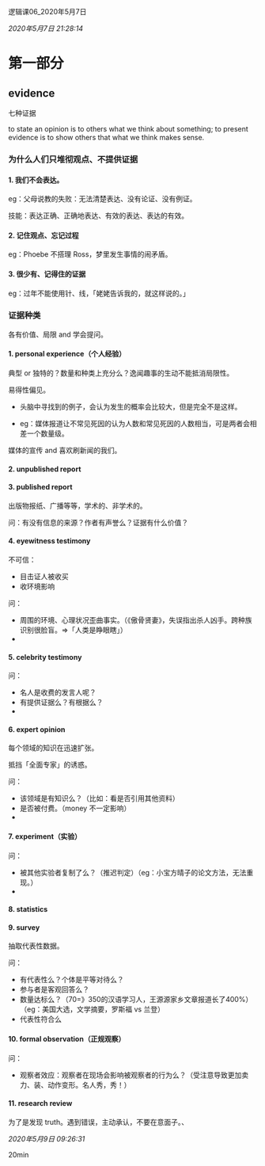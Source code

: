逻辑课06_2020年5月7日

*2020年5月7日 21:28:14*

# 第一部分

## evidence

七种证据

to state an opinion is to others what we think about something; to present evidence is to show others that what we think makes sense.

### 为什么人们只堆彻观点、不提供证据

#### 1. 我们不会表达。

eg：父母说教的失败：无法清楚表达、没有论证、没有例证。

技能：表达正确、正确地表达、有效的表达、表达的有效。

#### 2. 记住观点、忘记过程

eg：Phoebe 不搭理 Ross，梦里发生事情的闹矛盾。

#### 3. 很少有、记得住的证据

eg：过年不能使用针、线，「姥姥告诉我的，就这样说的。」

### 证据种类

各有价值、局限 and 学会提问。

#### 1. personal experience（个人经验）

典型 or 独特的？数量和种类上充分么？逸闻趣事的生动不能抵消局限性。

易得性偏见。

-  头脑中寻找到的例子，会认为发生的概率会比较大，但是完全不是这样。

- eg：媒体报道让不常见死因的认为人数和常见死因的人数相当，可是两者会相差一个数量级。

媒体的宣传 and 喜欢刷新闻的我们。

#### 2. unpublished report

 

#### 3. published report

出版物报纸、广播等等，学术的、非学术的。

问：有没有信息的来源？作者有声誉么？证据有什么价值？



#### 4. eyewitness testimony

不可信：

- 目击证人被收买
- 收环境影响

问：

- 周围的环境、心理状况歪曲事实。（《傲骨贤妻》，失误指出杀人凶手。跨种族识别很脸盲。=>「人类是睁眼瞎」）
- 

#### 5. celebrity testimony

问：

- 名人是收费的发言人呢？
- 有提供证据么？有根据么？
- 

#### 6. expert opinion

每个领域的知识在迅速扩张。

抵挡「全面专家」的诱惑。

问：

- 该领域是有知识么？（比如：看是否引用其他资料）
- 是否被付费。（money 不一定影响）
- 

#### 7. experiment（实验）

问：

- 被其他实验者复制了么？（推迟判定）（eg：小宝方晴子的论文方法，无法重现。）
- 



#### 8. statistics



#### 9. survey

抽取代表性数据。

问：

- 有代表性么？个体是平等对待么？
- 参与者是客观回答么？
- 数量达标么？（70=》350的汉语学习人，王源源家乡文章报道长了400%）（eg：美国大选，文学摘要，罗斯福 vs 兰登）
- 代表性符合么

#### 10. formal observation（正规观察）

问：

- 观察者效应：观察者在现场会影响被观察者的行为么？（受注意导致更加卖力、装、动作变形。名人秀，秀！）

#### 11. research review





为了是发现 truth。遇到错误，主动承认，不要在意面子。、

*2020年5月9日 09:26:31*

20min